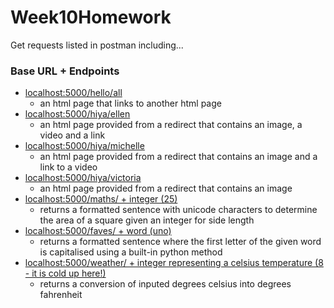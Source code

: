 # Week10Homework

Get requests listed in postman including...

### Base URL + Endpoints
- [localhost:5000/hello/all](localhost:5000/hello/all)
  - an html page that links to another html page
- [localhost:5000/hiya/ellen](localhost:5000/hiya/ellen)
  - an html page provided from a redirect that contains an image, a video and a link
- [localhost:5000/hiya/michelle](localhost:5000/hiya/michelle)
  - an html page provided from a redirect that contains an image and a link to a video
- [localhost:5000/hiya/victoria](localhost:5000/hiya/victoria)
  - an html page provided from a redirect that contains an image
- [localhost:5000/maths/ + integer (25)](localhost:5000/maths/25)
  - returns a formatted sentence with unicode characters to determine the area of a square given an integer for side length
- [localhost:5000/faves/ + word (uno)](localhost:5000/faves/uno)
  - returns a formatted sentence where the first letter of the given word is capitalised using a built-in python method
- [localhost:5000/weather/ + integer representing a celsius temperature (8 - it is cold up here!)](localhost:5000/weather/8)
  - returns a conversion of inputed degrees celsius into degrees fahrenheit
  
